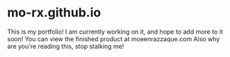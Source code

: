 # mo-rx.github.io
This is my portfolio! I am currently working on it, and hope to add more to it soon!
You can view the finished product at moeenrazzaque.com
Also why are you're reading this, stop stalking me!
